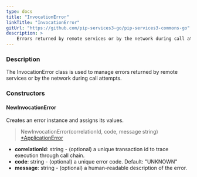 ```yaml
---
type: docs
title: "InvocationError"
linkTitle: "InvocationError"
gitUrl: "https://github.com/pip-services3-go/pip-services3-commons-go"
description: >
    Errors returned by remote services or by the network during call attempts.
---
```


### Description

The InvocationError class is used to manage errors returned by remote services or by the network during call attempts.

### Constructors

#### NewInvocationError
Creates an error instance and assigns its values.

> NewInvocationError(correlationId, code, message string) [*ApplicationError](../application_error)

- **correlationId**: string - (optional) a unique transaction id to trace execution through call chain.
- **code**: string - (optional) a unique error code. Default: "UNKNOWN"
- **message**: string - (optional) a human-readable description of the error.

